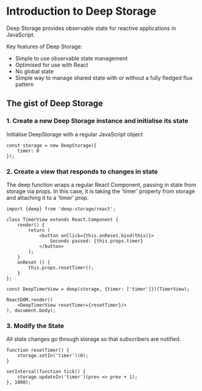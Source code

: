 # Introduction to Deep Storage

Deep Storage provides observable state for reactive applications in JavaScript.

Key features of Deep Storage:

* Simple to use observable state management
* Optimised for use with React
* No global state
* Simple way to manage shared state with or without a fully fledged flux pattern

## The gist of Deep Storage

### 1. Create a new Deep Storage instance and initialise its state

Initialise DeepStorage with a regular JavaScript object

```
const storage = new DeepStorage({
    timer: 0
});
```

### 2. Create a view that responds to changes in state

The deep function wraps a regular React Component, passing in state from storage via props. In this case, it is taking the 'timer' property from storage and attaching it to a 'timer' prop.

```
import {deep} from 'deep-storage/react';

class TimerView extends React.Component {
    render() {
        return (
            <button onClick={this.onReset.bind(this)}>
                Seconds passed: {this.props.timer}
            </button>
        );
    }
    onReset () {
        this.props.resetTimer();
    }
};

const DeepTimerView = deep(storage, {timer: ['timer']})(TimerView);

ReactDOM.render((
    <DeepTimerView resetTimer={resetTimer}/>
), document.body);
```

### 3. Modify the State

All state changes go through storage so that subscribers are notified.

```
function resetTimer() {
    storage.setIn('timer')(0);
}

setInterval(function tick() {
    storage.updateIn('timer')(prev => prev + 1);
}, 1000);
```




